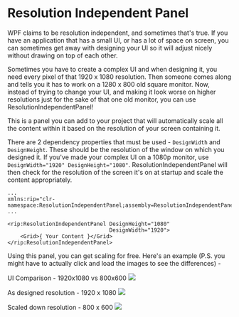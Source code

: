 # Resolution Independent Panel

WPF claims to be resolution independent, and sometimes that's true. If you have an application that has a small UI, or has a lot of space on screen, you can sometimes get away with designing your UI so it will adjust nicely without drawing on top of each other.

Sometimes you have to create a complex UI and when designing it, you need every pixel of that 1920 x 1080 resolution. Then someone comes along and tells you it has to work on a 1280 x 800 old square monitor. Now, instead of trying to change your UI, and making it look worse on higher resolutions just for the sake of that one old monitor, you can use ResolutionIndependentPanel!

This is a panel you can add to your project that will automatically scale all the content within it based on the resolution of your screen containing it.

There are 2 dependency properties that must be used - `DesignWidth` and `DesignHeight`. These should be the resolution of the window on which you designed it. If you've made your complex UI on a 1080p monitor, use `DesignWidth="1920" DesignHeight="1080"`. ResolutionIndependentPanel will then check for the resolution of the screen it's on at startup and scale the content appropriately.

    ...
    xmlns:rip="clr-namespace:ResolutionIndependentPanel;assembly=ResolutionIndependentPanel"
    ...
    
    <rip:ResolutionIndependentPanel DesignHeight="1080"
                                    DesignWidth="1920">
        <Grid>{ Your Content }</Grid>
    </rip:ResolutionIndependentPanel>

Using this panel, you can get scaling for free. Here's an example (P.S. you might have to actually click and load the images to see the differences) -

UI Comparison - 1920x1080 vs 800x600
![](https://raw.githubusercontent.com/chris84948/ResolutionIndependentPanel/master/Images/panel%20comparison.png)

As designed resolution - 1920 x 1080
![](https://raw.githubusercontent.com/chris84948/ResolutionIndependentPanel/master/Images/Screenshot.1920x1080.png)

Scaled down resolution - 800 x 600
![](https://raw.githubusercontent.com/chris84948/ResolutionIndependentPanel/master/Images/Screenshot.800x600.png)
